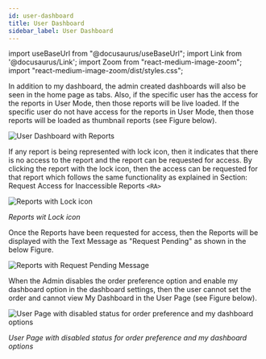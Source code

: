 ```yaml
---
id: user-dashboard
title: User Dashboard
sidebar_label: User Dashboard
---
```


import useBaseUrl from "@docusaurus/useBaseUrl"; 
import Link from '@docusaurus/Link'; 
import Zoom from "react-medium-image-zoom"; 
import "react-medium-image-zoom/dist/styles.css";

In addition to my dashboard, the admin created dashboards will also be seen in the home page as tabs. Also, if the specific user has the access for the reports in User Mode, then those reports will be live loaded. If the specific user do not have access for the reports in User Mode, then those reports will be loaded as thumbnail reports (see Figure below).

  <div style={{textAlign: 'center'}}>
    <Zoom>
      <img alt="User Dashboard with Reports" src={useBaseUrl('doc-images/user-guide/userdb1.png')}/>
    </Zoom>
  </div>

If any report is being represented with lock icon, then it indicates that there is no access to the report and the report can be requested for access. By clicking the report with the lock icon, then the access can be requested for that report which follows the same functionality as explained in Section: Request Access for Inaccessible Reports `<RA>`

  <div style={{textAlign: 'center'}}>
    <Zoom>
      <img alt="Reports with Lock icon" src={useBaseUrl('doc-images/user-guide/userdb2.png')}/>
    </Zoom>
  </div>

*Reports wit Lock icon*

Once the Reports have been requested for access, then the Reports will be displayed with the Text Message as "Request Pending" as shown in the below Figure.

  <div style={{textAlign: 'center'}}>
    <Zoom>
      <img alt="Reports with Request Pending Message" src={useBaseUrl('doc-images/user-guide/userdb3.png')}/>
    </Zoom>
  </div>

When the Admin disables the order preference option and enable my dashboard option in the dashboard settings, then the user cannot set the order and cannot view My Dashboard in the User Page (see Figure below).

  <div style={{textAlign: 'center'}}>
    <Zoom>
      <img alt="User Page with disabled status for order preference and my dashboard options" src={useBaseUrl('doc-images/user-guide/userdb4.png')}/>
    </Zoom>
  </div>

*User Page with disabled status for order preference and my dashboard options*